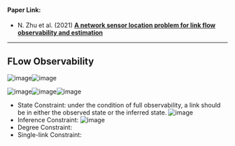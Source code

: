 #### Paper Link:
 - N. Zhu et al. (2021) [**A network sensor location problem for link flow observability and estimation**](https://www.sciencedirect.com/science/article/abs/pii/S0377221721008870)
__________________________________________________

## FLow Observability 
![image](https://user-images.githubusercontent.com/88390140/151825912-38ca4170-a22e-4ee7-9abd-f6f06f6ba26f.png)![image](https://user-images.githubusercontent.com/88390140/151826236-2eaf206f-b06b-4445-a08f-e8755f1ad3ae.png)
            
![image](https://user-images.githubusercontent.com/88390140/151827085-b8386ca2-b813-4bba-945d-9ca08b884697.png)![image](https://user-images.githubusercontent.com/88390140/151827130-a931b865-dc9c-4875-94dd-24eb7a316272.png)![image](https://user-images.githubusercontent.com/88390140/151827172-5fcf3234-eb77-497a-b53f-69f3334bc33b.png)




- State Constraint: under the condition of full observability, a link should be in either the observed state or the inferred state. 
![image](https://user-images.githubusercontent.com/88390140/151826273-3bb8971b-19d6-4bbf-9f74-2ebe7f2c404f.png)    
- Inference Constraint: ![image](https://user-images.githubusercontent.com/88390140/151826318-fb2b1890-a4ea-4c62-896c-9efbc3beca98.png)
- Degree Constraint: 
- Single-link Constraint: 



































